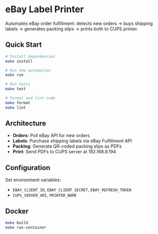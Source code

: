 # eBay Label Printer

Automates eBay order fulfillment: detects new orders → buys shipping labels → generates packing slips → prints both to CUPS printer.

## Quick Start

```bash
# Install dependencies
make install

# Run the automation
make run

# Run tests
make test

# Format and lint code
make format
make lint
```

## Architecture

- **Orders**: Poll eBay API for new orders
- **Labels**: Purchase shipping labels via eBay Fulfillment API  
- **Packing**: Generate QR-coded packing slips as PDFs
- **Print**: Send PDFs to CUPS server at 192.168.8.194

## Configuration

Set environment variables:
- `EBAY_CLIENT_ID`, `EBAY_CLIENT_SECRET`, `EBAY_REFRESH_TOKEN`
- `CUPS_SERVER_URI`, `PRINTER_NAME`

## Docker

```bash
make build
make run-container
```
